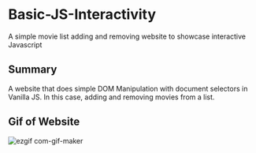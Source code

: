 # Basic-JS-Interactivity
A simple movie list adding and removing website to showcase interactive Javascript

## Summary
A website that does simple DOM Manipulation with document selectors in Vanilla JS. In this case, adding and removing movies from a list.

## Gif of Website
![ezgif com-gif-maker](https://user-images.githubusercontent.com/75599021/148336561-4db24d92-75aa-4bbe-befe-97a25ec282d6.gif)
